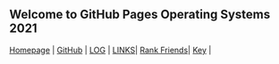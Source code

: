 ## Welcome to GitHub Pages Operating Systems 2021


 [Homepage](https://bimabara.github.io/os212) | [GitHub](https://github.com/Bimabara/os212) | [LOG](https://raw.githubusercontent.com/Bimabara/os212/master/TXT/mylog.txt) | [LINKS](https://bimabara.github.io/os212/LINKS/)| [Rank Friends](https://raw.githubusercontent.com/Bimabara/os212/master/TXT/myrank.txt)| [Key](https://raw.githubusercontent.com/Bimabara/os212/master/TXT/mypubkey.txt) |

